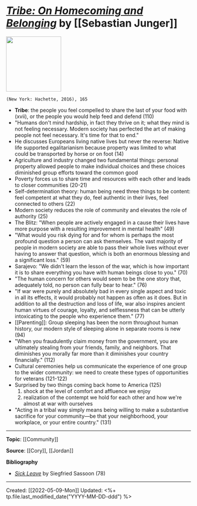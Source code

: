 
# [*Tribe: On Homecoming and Belonging*](https://www.hachettebookgroup.com/titles/sebastian-junger/tribe/9781455566396/) by [[Sebastian Junger]]

<img src="https://www.hachettebookgroup.com/wp-content/uploads/2017/06/97814555663961.jpg?fit=320%2C480" width=150>

`(New York: Hachette, 2016), 165`

- **Tribe**: the people you feel compelled to share the last of your food with (xvii), or the people you would help feed and defend (110)
- "Humans don't mind hardship, in fact they thrive on it; what they mind is not feeling necessary. Modern society has perfected the art of making people not feel necessary. It's time for that to end."
- He discusses Europeans living native lives but never the reverse: Native life supported egalitarianism because property was limited to what could be transported by horse or on foot (14)
- Agriculture and industry changed two fundamental things: personal property allowed people to make individual choices and these choices diminished group efforts toward the common good
- Poverty forces us to share time and resources with each other and leads to closer communities (20-21)
- Self-determination theory: human being need three things to be content: feel competent at what they do, feel authentic in their lives, feel connected to others (22)
- Modern society reduces the role of community and elevates the role of authority (25)
- The Blitz: "When people are actively engaged in a cause their lives have more purpose with a resulting improvement in mental health" (49)
- "What would you risk dying for and for whom is perhaps the most profound question a person can ask themselves. The vast majority of people in modern society are able to pass their whole lives without ever having to answer that question, which is both an enormous blessing and a significant loss." (59)
- Sarajevo: "We didn't learn the lesson of the war, which is how important it is to share everything you have with human beings close to you." (70)
- "The human concern for others would seem to be the one story that, adequately told, no person can fully bear to hear." (76)
- "If war were purely and absolutely bad in every single aspect and toxic in all its effects, it would probably not happen as often as it does. But in addition to all the destruction and loss of life, war also inspires ancient human virtues of courage, loyalty, and selflessness that can be utterly intoxicating to the people who experience them." (77)
- [[Parenting]]: Group sleeping has been the norm throughout human history, our modern style of sleeping alone in separate rooms is new (94)
- "When you fraudulently claim money from the government, you are ultimately stealing from your friends, family, and neighbors. That diminishes you morally far more than it diminishes your country financially." (112)
- Cultural ceremonies help us communicate the experience of one group to the wider community: we need to create these types of opportunities for veterans (121-122)
- Surprised by two things coming back home to America (125)
	1. shock at the level of comfort and affluence we enjoy
	2. realization of the contempt we hold for each other and how we're almost at war with ourselves
- "Acting in a tribal way simply means being willing to make a substantive sacrifice for your community—be that your neighborhood, your workplace, or your entire country." (131)


--- 
**Topic**: [[Community]]

**Source**: [[Cory]], [[Jordan]]

**Bibliography**

- *[Sick Leave](https://www.poetry.com/poem/34926/sick-leave)* by Siegfried Sassoon (78)


---
Created: [[2022-05-09-Mon]]
Updated: <%+ tp.file.last_modified_date("YYYY-MM-DD-ddd") %>
